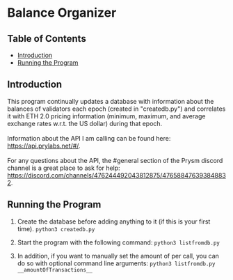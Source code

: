 # **Balance Organizer**

## **Table of Contents**

* [Introduction](#introduction)
* [Running the Program](#running-the-program)

## **Introduction**

This program continually updates a database with information about the balances of validators each epoch (created in "createdb.py") and correlates it with ETH 2.0 pricing information (minimum, maximum, and average exchange rates w.r.t. the US dollar) during that epoch. <br> <br>
Information about the API I am calling can be found here: https://api.prylabs.net/#/. <br> <br>
For any questions about the API, the #general section of the Prysm discord channel is a great place to ask for help: https://discord.com/channels/476244492043812875/476588476393848832.

## **Running the Program**

1) Create the database before adding anything to it (if this is your first time).
                                 ```python3 createdb.py```

2) Start the program with the following command:
                                 ```python3 listfromdb.py```

3) In addition, if you want to manually set the amount of per call, you can do so with optional command line arguments:
                                 ```python3 listfromdb.py __amountOfTransactions__ ```

